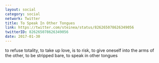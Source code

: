 ```yaml
---
layout: social
category: social
network: Twitter
title: To Speak In Other Tongues
link: https://twitter.com/steinea/status/826265078626349056
twitterID: 826265078626349056
date: 2017-01-30
---
```


to refuse totality, to take up love, is to risk, to give oneself into the arms of the other, to be stripped bare, to speak in other tongues

